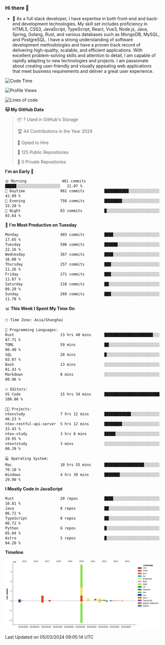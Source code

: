### Hi there 👋

- 🌱 As a full stack developer, I have expertise in both front-end and back-end development technologies. My skill set includes proficiency in HTML5, CSS3, JavaScript, TypeScript, React, Vue3, Node.js, Java, Spring, Golang, Rust, and various databases such as MongoDB, MySQL, and PostgreSQL. I have a strong understanding of software development methodologies and have a proven track record of delivering high-quality, scalable, and efficient applications. With excellent problem-solving skills and attention to detail, I am capable of rapidly adapting to new technologies and projects. I am passionate about creating user-friendly and visually appealing web applications that meet business requirements and deliver a great user experience.

<!--START_SECTION:waka-->
![Code Time](http://img.shields.io/badge/Code%20Time-1%2C197%20hrs%2023%20mins-blue)

![Profile Views](http://img.shields.io/badge/Profile%20Views-0-blue)

![Lines of code](https://img.shields.io/badge/From%20Hello%20World%20I%27ve%20Written-5.6%20million%20lines%20of%20code-blue)

**🐱 My GitHub Data** 

> 📦 ? Used in GitHub's Storage 
 > 
> 🏆 44 Contributions in the Year 2024
 > 
> 💼 Opted to Hire
 > 
> 📜 125 Public Repositories 
 > 
> 🔑 0 Private Repositories 
 > 
**I'm an Early 🐤** 

```text
🌞 Morning                481 commits         █████░░░░░░░░░░░░░░░░░░░░   21.07 % 
🌆 Daytime                961 commits         ███████████░░░░░░░░░░░░░░   42.09 % 
🌃 Evening                758 commits         ████████░░░░░░░░░░░░░░░░░   33.20 % 
🌙 Night                  83 commits          █░░░░░░░░░░░░░░░░░░░░░░░░   03.64 % 
```
📅 **I'm Most Productive on Tuesday** 

```text
Monday                   403 commits         ████░░░░░░░░░░░░░░░░░░░░░   17.65 % 
Tuesday                  506 commits         ██████░░░░░░░░░░░░░░░░░░░   22.16 % 
Wednesday                367 commits         ████░░░░░░░░░░░░░░░░░░░░░   16.08 % 
Thursday                 257 commits         ███░░░░░░░░░░░░░░░░░░░░░░   11.26 % 
Friday                   271 commits         ███░░░░░░░░░░░░░░░░░░░░░░   11.87 % 
Saturday                 210 commits         ██░░░░░░░░░░░░░░░░░░░░░░░   09.20 % 
Sunday                   269 commits         ███░░░░░░░░░░░░░░░░░░░░░░   11.78 % 
```


📊 **This Week I Spent My Time On** 

```text
🕑︎ Time Zone: Asia/Shanghai

💬 Programming Languages: 
Rust                     13 hrs 40 mins      ██████████████████████░░░   87.71 % 
TOML                     59 mins             ██░░░░░░░░░░░░░░░░░░░░░░░   06.40 % 
SQL                      28 mins             █░░░░░░░░░░░░░░░░░░░░░░░░   03.07 % 
Bash                     13 mins             ░░░░░░░░░░░░░░░░░░░░░░░░░   01.43 % 
Markdown                 8 mins              ░░░░░░░░░░░░░░░░░░░░░░░░░   00.96 % 

🔥 Editors: 
VS Code                  15 hrs 34 mins      █████████████████████████   100.00 % 

🐱‍💻 Projects: 
ntexstudy                7 hrs 12 mins       ████████████░░░░░░░░░░░░░   46.23 % 
ntex-restful-api-server  5 hrs 12 mins       ████████░░░░░░░░░░░░░░░░░   33.43 % 
ntex-study               3 hrs 6 mins        █████░░░░░░░░░░░░░░░░░░░░   19.95 % 
ntextstudy               3 mins              ░░░░░░░░░░░░░░░░░░░░░░░░░   00.39 % 

💻 Operating System: 
Mac                      10 hrs 55 mins      ██████████████████░░░░░░░   70.10 % 
Windows                  4 hrs 39 mins       ███████░░░░░░░░░░░░░░░░░░   29.90 % 
```

**I Mostly Code in JavaScript** 

```text
Rust                     20 repos            ████░░░░░░░░░░░░░░░░░░░░░   16.81 % 
Java                     8 repos             ██░░░░░░░░░░░░░░░░░░░░░░░   06.72 % 
TypeScript               8 repos             ██░░░░░░░░░░░░░░░░░░░░░░░   06.72 % 
Python                   6 repos             █░░░░░░░░░░░░░░░░░░░░░░░░   05.04 % 
Astro                    5 repos             █░░░░░░░░░░░░░░░░░░░░░░░░   04.20 % 
```



**Timeline**

![Lines of Code chart](https://raw.githubusercontent.com/elton/elton/main/assets/bar_graph.png)


 Last Updated on 05/03/2024 09:05:14 UTC
<!--END_SECTION:waka-->

<!--
**elton/elton** is a ✨ _special_ ✨ repository because its `README.md` (this file) appears on your GitHub profile.

Here are some ideas to get you started:

- 🔭 I’m currently working on ...
- 🌱 I’m currently learning ...
- 👯 I’m looking to collaborate on ...
- 🤔 I’m looking for help with ...
- 💬 Ask me about ...
- 📫 How to reach me: ...
- 😄 Pronouns: ...
- ⚡ Fun fact: ...
-->

